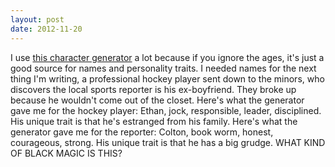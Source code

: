 ```yaml
---
layout: post
date: 2012-11-20
---
```


I use [this character generator](http://www.selfpublishingteam.com/chargen/ya/) a lot because if you ignore the ages, it's just a good source for names and personality traits. I needed names for the next thing I'm writing, a professional hockey player sent down to the minors, who discovers the local sports reporter is his ex-boyfriend. They broke up because he wouldn't come out of the closet. Here's what the generator gave me for the hockey player: Ethan, jock, responsible, leader, disciplined. His unique trait is that he's estranged from his family. Here's what the generator gave me for the reporter: Colton, book worm, honest, courageous, strong. His unique trait is that he has a big grudge. WHAT KIND OF BLACK MAGIC IS THIS? 
